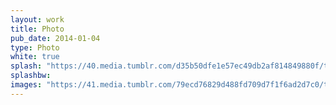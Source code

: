 ```yaml
---
layout: work
title: Photo
pub_date: 2014-01-04
type: Photo
white: true
splash: "https://40.media.tumblr.com/d35b50dfe1e57ec49db2af814849880f/tumblr_npo2fnU1bx1snf70wo2_1280.jpg"
splashbw:
images: "https://41.media.tumblr.com/79ecd76829d488fd709d7f1f6ad2d7c0/tumblr_npo2fnU1bx1snf70wo5_1280.jpg"
---
```

